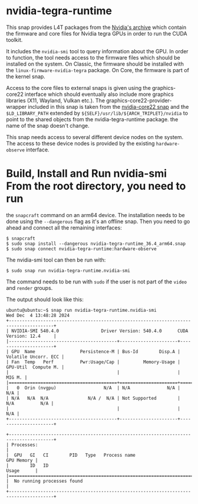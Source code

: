 # nvidia-tegra-runtime

This snap provides L4T packages from the [Nvidia's archive](https://repo.download.nvidia.com/jetson) which
contain the firmware and core files for Nvidia tegra GPUs in order to run the
CUDA toolkit.

It includes the `nvidia-smi` tool to query information about the GPU. In order
to function, the tool needs access to the firmware files which should be
installed on the system. On Classic, the firmware should be installed with the
`linux-firmware-nvidia-tegra` package. On Core, the firmware is part of the
kernel snap.

Access to the core files to external snaps is given using the graphics-core22
interface which should eventually also include more graphics libraries (X11,
Wayland, Vulkan etc.). The graphics-core22-provider-wrapper included in this
snap is taken from the [nvidia-core22
snap](https://github.com/snapcore/nvidia-core22) and the `$LD_LIBRARY_PATH`
extended by `${SELF}/usr/lib/${ARCH_TRIPLET}/nvidia` to point to the shared
objects from the nvidia-tegra-runtime package.
the name of the snap doesn't change.

This snap needs access to several different device nodes on the system. The
access to these device nodes is provided by the existing `hardware-observe`
interface.

# Build, Install and Run nvidia-smi From the root directory, you need to run
the `snapcraft` command on an arm64 device. The installation needs to be done
using the `--dangerous` flag as it's an offline snap. Then you need to go ahead
and connect all the remaining interfaces:

```
$ snapcraft
$ sudo snap install --dangerous nvidia-tegra-runtime_36.4_arm64.snap
$ sudo snap connect nvidia-tegra-runtime:hardware-observe
```

The nvidia-smi tool can then be run with:
```
$ sudo snap run nvidia-tegra-runtime.nvidia-smi
```

The command needs to be run with `sudo` if the user is not part of the `video`
and `render` groups.

The output should look like this:
```
ubuntu@ubuntu:~$ snap run nvidia-tegra-runtime.nvidia-smi
Wed Dec  4 13:48:28 2024
+---------------------------------------------------------------------------------------+
| NVIDIA-SMI 540.4.0                Driver Version: 540.4.0      CUDA Version: 12.4     |
|-----------------------------------------+----------------------+----------------------+
| GPU  Name                 Persistence-M | Bus-Id        Disp.A | Volatile Uncorr. ECC |
| Fan  Temp   Perf          Pwr:Usage/Cap |         Memory-Usage | GPU-Util  Compute M. |
|                                         |                      |               MIG M. |
|=========================================+======================+======================|
|   0  Orin (nvgpu)                  N/A  | N/A              N/A |                  N/A |
| N/A   N/A  N/A               N/A /  N/A | Not Supported        |     N/A          N/A |
|                                         |                      |                  N/A |
+-----------------------------------------+----------------------+----------------------+

+---------------------------------------------------------------------------------------+
| Processes:                                                                            |
|  GPU   GI   CI        PID   Type   Process name                            GPU Memory |
|        ID   ID                                                             Usage      |
|=======================================================================================|
|  No running processes found                                                           |
+---------------------------------------------------------------------------------------+
```
